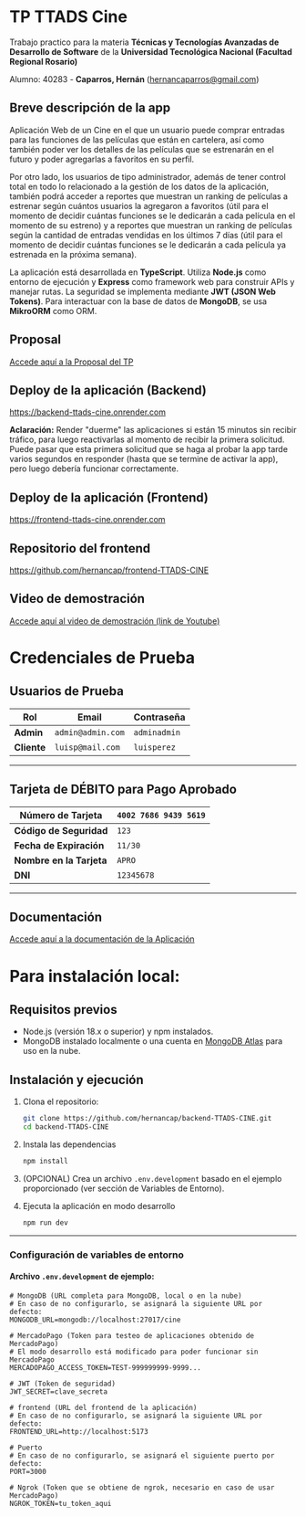 # TP TTADS Cine
Trabajo practico para la materia **Técnicas y Tecnologías Avanzadas de Desarrollo de Software** de la **Universidad Tecnológica Nacional (Facultad Regional Rosario)**

Alumno: 40283 - **Caparros, Hernán** (hernancaparros@gmail.com)

## Breve descripción de la app
Aplicación Web de un Cine en el que un usuario puede comprar entradas para las funciones de las películas que están en cartelera, así como también poder ver los detalles de las películas que se estrenarán en el futuro y poder agregarlas a favoritos en su perfil.

Por otro lado, los usuarios de tipo administrador, además de tener control total en todo lo relacionado a la gestión de los datos de la aplicación, también podrá acceder a reportes que muestran un ranking de películas a estrenar según cuántos usuarios la agregaron a favoritos (útil para el momento de decidir cuántas funciones se le dedicarán a cada película en el momento de su estreno) y a reportes que muestran un ranking de películas según la cantidad de entradas vendidas en los últimos 7 días (útil para el momento de decidir cuántas funciones se le dedicarán a cada película ya estrenada en la próxima semana).

La aplicación está desarrollada en **TypeScript**. Utiliza **Node.js** como entorno de ejecución y **Express** como framework web para construir APIs y manejar rutas. La seguridad se implementa mediante **JWT (JSON Web Tokens)**. Para interactuar con la base de datos de **MongoDB**, se usa **MikroORM** como ORM.

## Proposal
[Accede aquí a la Proposal del TP](https://github.com/hernancap/backend-TTADS-CINE/blob/main/docs/proposal.md)

## Deploy de la aplicación (Backend)
https://backend-ttads-cine.onrender.com

**Aclaración:** Render "duerme" las aplicaciones si están 15 minutos sin recibir tráfico, para luego reactivarlas al momento de recibir la primera solicitud. Puede pasar que esta primera solicitud que se haga al probar la app tarde varios segundos en responder (hasta que se termine de activar la app), pero luego debería funcionar correctamente.

## Deploy de la aplicación (Frontend)
https://frontend-ttads-cine.onrender.com

## Repositorio del frontend
https://github.com/hernancap/frontend-TTADS-CINE

## Video de demostración
[Accede aquí al video de demostración (link de Youtube)](https://www.youtube.com/watch?v=T9uRGmsGdhM)

# Credenciales de Prueba

## Usuarios de Prueba

| Rol           | Email       | Contraseña  |
|--------------|----------------------|-------------|
| **Admin** | `admin@admin.com`               | `adminadmin`  |
| **Cliente**      | `luisp@mail.com`               | `luisperez`  |

---

## Tarjeta de DÉBITO para Pago Aprobado  

| **Número de Tarjeta** | `4002 7686 9439 5619` |
|-------------------------|----------------------|
| **Código de Seguridad** | `123` |
| **Fecha de Expiración** | `11/30` |
| **Nombre en la Tarjeta** | `APRO` |
| **DNI** | `12345678` |

---

## Documentación  
[Accede aquí a la documentación de la Aplicación](https://github.com/hernancap/backend-TTADS-CINE/tree/main/docs) 

# Para instalación local:

## Requisitos previos
- Node.js (versión 18.x o superior) y npm instalados.
- MongoDB instalado localmente o una cuenta en [MongoDB Atlas](https://www.mongodb.com/cloud/atlas) para uso en la nube.

## Instalación y ejecución
1. Clona el repositorio:
   ```bash
   git clone https://github.com/hernancap/backend-TTADS-CINE.git
   cd backend-TTADS-CINE
   ```
2. Instala las dependencias
    ```bash
    npm install
    ```
3. (OPCIONAL) Crea un archivo `.env.development` basado en el ejemplo proporcionado (ver sección de Variables de Entorno). 

4. Ejecuta la aplicación en modo desarrollo
    ```bash
    npm run dev
    ```
---

### **Configuración de variables de entorno**
#### **Archivo `.env.development` de ejemplo:** 
```env
# MongoDB (URL completa para MongoDB, local o en la nube)
# En caso de no configurarlo, se asignará la siguiente URL por defecto:
MONGODB_URL=mongodb://localhost:27017/cine 

# MercadoPago (Token para testeo de aplicaciones obtenido de MercadoPago)
# El modo desarrollo está modificado para poder funcionar sin MercadoPago
MERCADOPAGO_ACCESS_TOKEN=TEST-999999999-9999...

# JWT (Token de seguridad) 
JWT_SECRET=clave_secreta

# frontend (URL del frontend de la aplicación)
# En caso de no configurarlo, se asignará la siguiente URL por defecto:
FRONTEND_URL=http://localhost:5173

# Puerto 
# En caso de no configurarlo, se asignará el siguiente puerto por defecto:
PORT=3000

# Ngrok (Token que se obtiene de ngrok, necesario en caso de usar MercadoPago)
NGROK_TOKEN=tu_token_aqui
```

